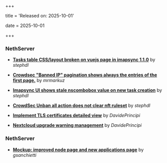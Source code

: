 +++

title = 'Released on: 2025-10-01'

date = 2025-10-01

+++

### NethServer

- **[Tasks table CSS/layout broken on vuejs page in imapsync 1.1.0](https://github.com/NethServer/dev/issues/7645)** by *stephdl*

- **[Crowdsec "Banned IP" pagination shows always the entries of the first page.](https://github.com/NethServer/dev/issues/7643)** by *mrmarkuz*

- **[Imapsync UI shows stale nscombobox value on new task creation](https://github.com/NethServer/dev/issues/7642)** by *stephdl*

- **[CrowdSec Unban all action does not clear nft ruleset](https://github.com/NethServer/dev/issues/7635)** by *stephdl*

- **[Implement TLS certificates detailed view](https://github.com/NethServer/dev/issues/7548)** by *DavidePrincipi*

- **[Nextcloud upgrade warning management](https://github.com/NethServer/dev/issues/7522)** by *DavidePrincipi*

### NethServer

- **[Mockup: improved node page and new applications page](https://github.com/NethServer/dev/issues/7507)** by *gsanchietti*


